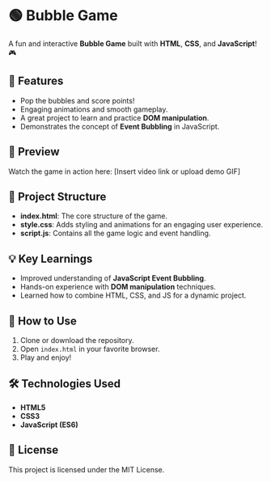 # 🟢 Bubble Game  

A fun and interactive **Bubble Game** built with **HTML**, **CSS**, and **JavaScript**! 🎮  

## 🚀 Features  
- Pop the bubbles and score points!  
- Engaging animations and smooth gameplay.  
- A great project to learn and practice **DOM manipulation**.  
- Demonstrates the concept of **Event Bubbling** in JavaScript.  

## 🎥 Preview  
Watch the game in action here: [Insert video link or upload demo GIF]  

## 📂 Project Structure  
- **index.html**: The core structure of the game.  
- **style.css**: Adds styling and animations for an engaging user experience.  
- **script.js**: Contains all the game logic and event handling.  

## 💡 Key Learnings  
- Improved understanding of **JavaScript Event Bubbling**.  
- Hands-on experience with **DOM manipulation** techniques.  
- Learned how to combine HTML, CSS, and JS for a dynamic project.  

## 🔧 How to Use  
1. Clone or download the repository.  
2. Open `index.html` in your favorite browser.  
3. Play and enjoy!  

## 🛠 Technologies Used  
- **HTML5**  
- **CSS3**  
- **JavaScript (ES6)**  

## 📜 License  
This project is licensed under the MIT License.  
